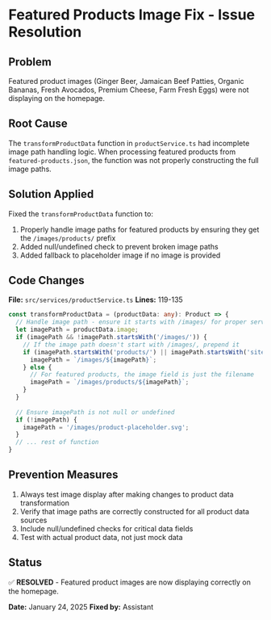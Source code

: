 # Featured Products Image Fix - Issue Resolution

## Problem
Featured product images (Ginger Beer, Jamaican Beef Patties, Organic Bananas, Fresh Avocados, Premium Cheese, Farm Fresh Eggs) were not displaying on the homepage.

## Root Cause
The `transformProductData` function in `productService.ts` had incomplete image path handling logic. When processing featured products from `featured-products.json`, the function was not properly constructing the full image paths.

## Solution Applied
Fixed the `transformProductData` function to:
1. Properly handle image paths for featured products by ensuring they get the `/images/products/` prefix
2. Added null/undefined check to prevent broken image paths
3. Added fallback to placeholder image if no image is provided

## Code Changes
**File:** `src/services/productService.ts`
**Lines:** 119-135

```typescript
const transformProductData = (productData: any): Product => {
  // Handle image path - ensure it starts with /images/ for proper serving
  let imagePath = productData.image;
  if (imagePath && !imagePath.startsWith('/images/')) {
    // If the image path doesn't start with /images/, prepend it
    if (imagePath.startsWith('products/') || imagePath.startsWith('sitephoto/')) {
      imagePath = `/images/${imagePath}`;
    } else {
      // For featured products, the image field is just the filename
      imagePath = `/images/products/${imagePath}`;
    }
  }
  
  // Ensure imagePath is not null or undefined
  if (!imagePath) {
    imagePath = '/images/product-placeholder.svg';
  }
  // ... rest of function
}
```

## Prevention Measures
1. Always test image display after making changes to product data transformation
2. Verify that image paths are correctly constructed for all product data sources
3. Include null/undefined checks for critical data fields
4. Test with actual product data, not just mock data

## Status
✅ **RESOLVED** - Featured product images are now displaying correctly on the homepage.

**Date:** January 24, 2025
**Fixed by:** Assistant